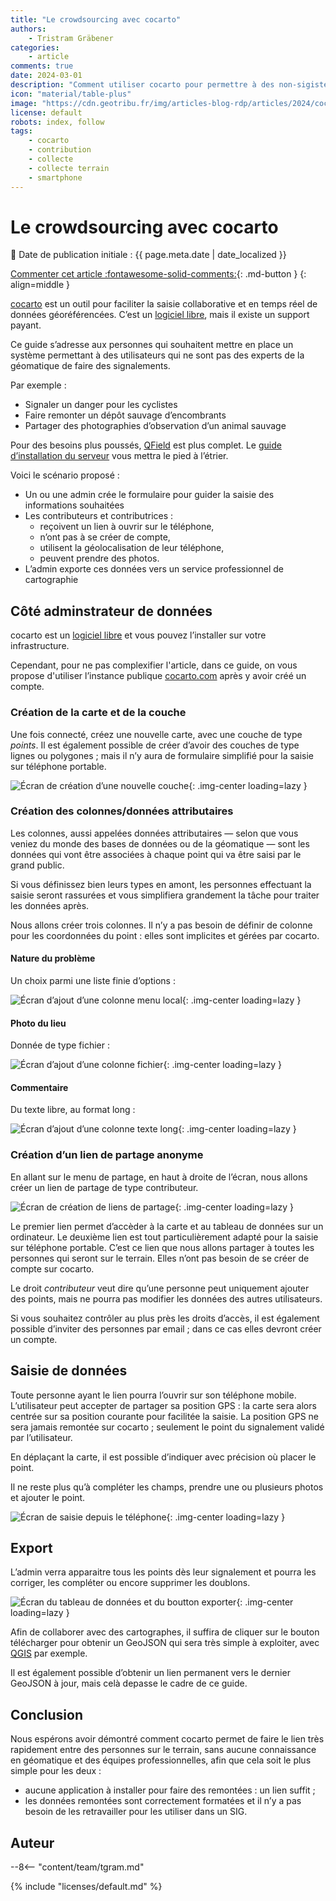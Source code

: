 ```yaml
---
title: "Le crowdsourcing avec cocarto"
authors:
    - Tristram Gräbener
categories:
    - article
comments: true
date: 2024-03-01
description: "Comment utiliser cocarto pour permettre à des non-sigistes de collecter des données sur le terrain avec uniquement un smartphone"
icon: "material/table-plus"
image: "https://cdn.geotribu.fr/img/articles-blog-rdp/articles/2024/cocarto/banner.webp"
license: default
robots: index, follow
tags:
    - cocarto
    - contribution
    - collecte
    - collecte terrain
    - smartphone
---
```


# Le crowdsourcing avec cocarto

:calendar: Date de publication initiale : {{ page.meta.date | date_localized }}

[Commenter cet article :fontawesome-solid-comments:](#__comments){: .md-button }
{: align=middle }

[cocarto](https://cocarto.com/) est un outil pour faciliter la saisie collaborative et en temps réel de données géoréférencées. C’est un [logiciel libre](https://gitlab.com/CodeursEnLiberte/cocarto/), mais il existe un support payant.

Ce guide s’adresse aux personnes qui souhaitent mettre en place un système permettant à des utilisateurs qui ne sont pas des experts de la géomatique de faire des signalements.

Par exemple :

- Signaler un danger pour les cyclistes
- Faire remonter un dépôt sauvage d’encombrants
- Partager des photographies d’observation d’un animal sauvage

Pour des besoins plus poussés, [QField](https://www.qfield.org/) est plus complet. Le [guide d’installation du serveur](2024-02-06_mise_en_place_serveur_qfieldcloud.md) vous mettra le pied à l’étrier.

Voici le scénario proposé :

- Un ou une admin crée le formulaire pour guider la saisie des informations souhaitées
- Les contributeurs et contributrices :
    - reçoivent un lien à ouvrir sur le téléphone,
    - n’ont pas à se créer de compte,
    - utilisent la géolocalisation de leur téléphone,
    - peuvent prendre des photos.
- L’admin exporte ces données vers un service professionnel de cartographie

## Côté adminstrateur de données

cocarto est un [logiciel libre](https://gitlab.com/CodeursEnLiberte/cocarto/) et vous pouvez l’installer sur votre infrastructure.

Cependant, pour ne pas complexifier l'article, dans ce guide, on vous propose d'utiliser l’instance publique [cocarto.com](https://cocarto.com) après y avoir créé un compte.

### Création de la carte et de la couche

Une fois connecté, créez une nouvelle carte, avec une couche de type _points_. Il est également possible de créer d’avoir des couches de type lignes ou polygones ; mais il n’y aura de formulaire simplifié pour la saisie sur téléphone portable.

![Écran de création d’une nouvelle couche](https://cdn.geotribu.fr/img/articles-blog-rdp/articles/2024/cocarto/nouvelle_couche.webp){: .img-center loading=lazy }

### Création des colonnes/données attributaires

Les colonnes, aussi appelées données attributaires — selon que vous veniez du monde des bases de données ou de la géomatique — sont les données qui vont être associées à chaque point qui va être saisi par le grand public.

Si vous définissez bien leurs types en amont, les personnes effectuant la saisie seront rassurées et vous simplifiera grandement la tâche pour traiter les données après.

Nous allons créer trois colonnes. Il n’y a pas besoin de définir de colonne pour les coordonnées du point : elles sont implicites et gérées par cocarto.

#### Nature du problème

Un choix parmi une liste finie d’options :

![Écran d’ajout d’une colonne menu local](https://cdn.geotribu.fr/img/articles-blog-rdp/articles/2024/cocarto/menu_local.webp){: .img-center loading=lazy }

#### Photo du lieu

Donnée de type fichier :

![Écran d’ajout d’une colonne fichier](https://cdn.geotribu.fr/img/articles-blog-rdp/articles/2024/cocarto/fichier.webp){: .img-center loading=lazy }

#### Commentaire

Du texte libre, au format long :

![Écran d’ajout d’une colonne texte long](https://cdn.geotribu.fr/img/articles-blog-rdp/articles/2024/cocarto/texte_long.webp){: .img-center loading=lazy }

### Création d’un lien de partage anonyme

En allant sur le menu de partage, en haut à droite de l’écran, nous allons créer un lien de partage de type contributeur.

![Écran de création de liens de partage](https://cdn.geotribu.fr/img/articles-blog-rdp/articles/2024/cocarto/lien_partage.webp){: .img-center loading=lazy }

Le premier lien permet d’accèder à la carte et au tableau de données sur un ordinateur. Le deuxième lien est tout particulièrement adapté pour la saisie sur téléphone portable.
C’est ce lien que nous allons partager à toutes les personnes qui seront sur le terrain. Elles n’ont pas besoin de se créer de compte sur cocarto.

Le droit _contributeur_ veut dire qu’une personne peut uniquement ajouter des points, mais ne pourra pas modifier les données des autres utilisateurs.

Si vous souhaitez contrôler au plus près les droits d’accès, il est également possible d’inviter des personnes par email ; dans ce cas elles devront créer un compte.

## Saisie de données

Toute personne ayant le lien pourra l’ouvrir sur son téléphone mobile. L’utilisateur peut accepter de partager sa position GPS : la carte sera alors centrée sur sa position courante pour facilitée la saisie. La position GPS ne sera jamais remontée sur cocarto ; seulement le point du signalement validé par l’utilisateur.

En déplaçant la carte, il est possible d’indiquer avec précision où placer le point.

Il ne reste plus qu’à compléter les champs, prendre une ou plusieurs photos et ajouter le point.

![Écran de saisie depuis le téléphone](https://cdn.geotribu.fr/img/articles-blog-rdp/articles/2024/cocarto/vue_mobile.webp){: .img-center loading=lazy }

## Export

L’admin verra apparaitre tous les points dès leur signalement et pourra les corriger, les compléter ou encore supprimer les doublons.

![Écran du tableau de données et du boutton exporter](https://cdn.geotribu.fr/img/articles-blog-rdp/articles/2024/cocarto/tableau_exporter.webp){: .img-center loading=lazy }

Afin de collaborer avec des cartographes, il suffira de cliquer sur le bouton télécharger pour obtenir un GeoJSON qui sera très simple à exploiter, avec [QGIS](https://qgis.org/fr/) par exemple.

Il est également possible d’obtenir un lien permanent vers le dernier GeoJSON à jour, mais celà depasse le cadre de ce guide.

## Conclusion

Nous espérons avoir démontré comment cocarto permet de faire le lien très rapidement entre des personnes sur le terrain, sans aucune connaissance en géomatique et des équipes professionnelles, afin que cela soit le plus simple pour les deux :

- aucune application à installer pour faire des remontées : un lien suffit ;
- les données remontées sont correctement formatées et il n’y a pas besoin de les retravailler pour les utiliser dans un SIG.

## Auteur

--8<-- "content/team/tgram.md"

{% include "licenses/default.md" %}
